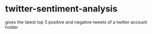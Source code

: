 # twitter-sentiment-analysis
gives the latest top 5 positive and negative tweets of a twitter account holder
